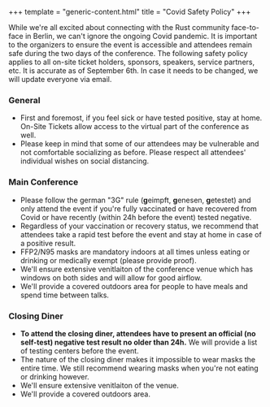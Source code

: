 +++
template = "generic-content.html"
title = "Covid Safety Policy"
+++

<p>While we're all excited about connecting with the Rust community face-to-face in Berlin, we can't ignore the ongoing Covid pandemic. It is important to the organizers to ensure the event is accessible and attendees remain safe during the two days of the conference. The following safety policy applies to all on-site ticket holders, sponsors, speakers, service partners, etc. It is accurate as of September 6th. In case it needs to be changed, we will update everyone via email.</p>
<h3>General</h3>
<ul>
  <li>First and foremost, <stong>if you feel sick or have tested positive, stay at home.</stong> On-Site Tickets allow access to the virtual part of the conference as well.</li>
  <li>Please keep in mind that some of our attendees may be vulnerable and not comfortable socializing as before. Please respect all attendees' individual wishes on social distancing.</li>
</ul>
<h3>Main Conference</h3>
<ul>
  <li>Please follow the german "3G" rule (<strong>g</strong>eimpft, <strong>g</strong>enesen, <strong>g</strong>etestet) and only attend the event if you're fully vaccinated or have recovered from Covid or have recently (within 24h before the event) tested negative.</li>
  <li>Regardless of your vaccination or recovery status, we recommend that attendees take a rapid test before the event and stay at home in case of a positive result.</li>
  <li>FFP2/N95 masks are mandatory indoors at all times unless eating or drinking or medically exempt (please provide proof).</li>
  <li>We'll ensure extensive venitlaiton of the conference venue which has windows on both sides and will allow for good airflow.</li>
  <li>We'll provide a covered outdoors area for people to have meals and spend time between talks.</li>
</ul>
<h3>Closing Diner</h3>
<ul>
  <li><strong>To attend the closing diner, attendees have to present an official (no self-test) negative test result no older than 24h.</strong> We will provide a list of testing centers before the event.</li>
  <li>The nature of the closing diner makes it impossible to wear masks the entire time. We still recommend wearing masks when you're not eating or drinking however.</li>
  <li>We'll ensure extensive venitlaiton of the venue.</li>
  <li>We'll provide a covered outdoors area.</li>
</ul>